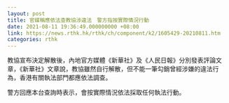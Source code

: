 ```yaml
---
layout: post
title: 官媒稱應依法查教協涉違法　警方指按實際情況行動
date: 2021-08-11 19:36:49.000000000 +08:00
link: https://news.rthk.hk/rthk/ch/component/k2/1605429-20210811.htm
categories: rthk
---
```


教協宣布決定解散後，內地官方媒體《新華社》及《人民日報》分別發表評論文章，《新華社》文章說，教協雖然自行解散，但不能一筆勾銷曾經涉嫌的違法行為，香港有關執法部門都應依法調查。

警方回應本台查詢時表示，會按實際情況依法採取任何執法行動。
